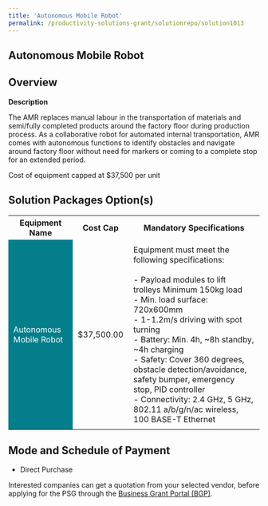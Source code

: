 ```yaml
---
title: 'Autonomous Mobile Robot'
permalink: /productivity-solutions-grant/solutionrepo/solution1013
---
```


## Autonomous Mobile Robot

## Overview

**Description**

The AMR replaces manual labour in the transportation of materials and semi/fully completed products around the factory floor during production process. As a collaborative robot for automated internal transportation, AMR comes with autonomous functions to identify obstacles and navigate around factory floor without need for markers or coming to a complete stop for an extended period. 

Cost of equipment capped at $37,500 per unit 

## Solution Packages Option(s)

<table>
<tr>
<th><b>Equipment Name</b></th>
<th><b>Cost Cap</b></th>
<th><b>Mandatory Specifications</b></th>
</tr>
<tr>
<td style='padding: 10px; background-color: #037E8A; color: #FFFFFF;'>Autonomous Mobile Robot</td>
<td style='padding: 10px;'>$37,500.00</td>
<td style='padding: 10px;'>Equipment must meet the following specifications: <br><br>- Payload modules to lift trolleys Minimum  150kg load<br>- Min. load surface: 720x600mm<br>- 1-1.2m/s driving with spot turning<br>- Battery: Min. 4h, ~8h standby, ~4h charging<br>- Safety: Cover 360 degrees, obstacle detection/avoidance, safety bumper, emergency stop, PID controller<br>- Connectivity: 2.4 GHz, 5 GHz, 802.11 a/b/g/n/ac wireless, 100 BASE-T Ethernet<br></td>
</tr>
</table>

## Mode and Schedule of Payment

 - Direct Purchase

Interested companies can get a quotation from your selected vendor, before applying for the PSG through the <a href='https://www.businessgrants.gov.sg/' target='_blank' rel='noopener'>Business Grant Portal (BGP)</a>.

<script src="/jquery/resize-tables.js"></script>
